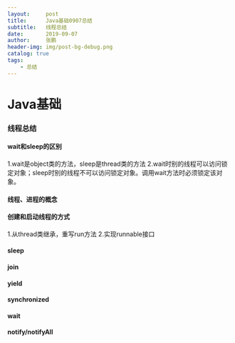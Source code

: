 ```yaml
---
layout:     post 
title:      Java基础0907总结
subtitle:   线程总结
date:       2019-09-07
author:     张鹏
header-img: img/post-bg-debug.png
catalog: true   
tags:                         
    - 总结
---
```


# Java基础

### 线程总结

#### wait和sleep的区别

1.wait是object类的方法，sleep是thread类的方法
2.wait时别的线程可以访问锁定对象；sleep时别的线程不可以访问锁定对象。调用wait方法时必须锁定该对象。

#### 线程、进程的概念

#### 创建和启动线程的方式

1.从thread类继承，重写run方法
2.实现runnable接口

#### sleep

#### join

#### yield

#### synchronized

#### wait

#### notify/notifyAll